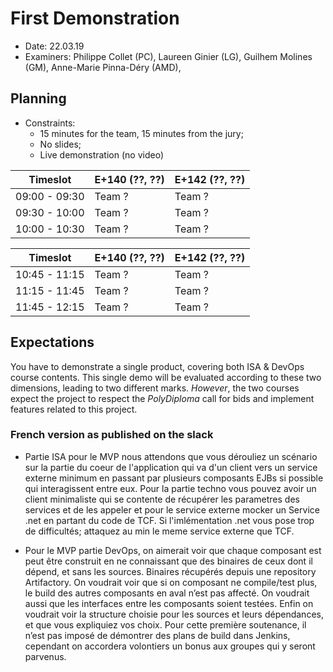 # First Demonstration

  * Date: 22.03.19
  * Examiners: Philippe Collet (PC), Laureen Ginier (LG), Guilhem Molines (GM), Anne-Marie Pinna-Déry (AMD),

## Planning

  * Constraints: 
    * 15 minutes for the team, 15 minutes from the jury;
    * No slides;
    * Live demonstration (no video)

| Timeslot      | E+140 (??, ??) | E+142 (??, ??) |
|---------------|---------|---------|
| 09:00 - 09:30 | Team ?  | Team ?  | 
| 09:30 - 10:00 | Team ?  | Team ?  | 
| 10:00 - 10:30 | Team ?  | Team ?  | 

| Timeslot      | E+140 (??, ??) | E+142 (??, ??) |
|---------------|---------|---------|
| 10:45 - 11:15 | Team ?  | Team ?  | 
| 11:15 - 11:45 | Team ?  | Team ?  | 
| 11:45 - 12:15 | Team ?  | Team ?  | 


## Expectations

You have to demonstrate a single product, covering both ISA & DevOps course contents. This single demo will be evaluated according to these two dimensions, leading to two different marks. *However*, the two courses expect the project to respect the _PolyDiploma_ call for bids and implement features related to this project.

### French version as published on the slack

* Partie ISA pour le MVP nous attendons que vous dérouliez un scénario  sur la partie du coeur de l'application qui va d'un client vers un service externe minimum en passant par plusieurs composants EJBs si possible qui interagissent entre eux. Pour la partie techno vous pouvez avoir un client minimaliste qui se contente de récupérer les parametres des services et de les appeler et pour le service externe mocker un Service .net en partant du code de TCF. Si l'imlémentation .net vous pose trop de difficultés; attaquez au min le meme service externe que TCF.

* Pour le MVP partie DevOps, on aimerait voir que chaque composant est peut être construit en ne connaissant que des binaires de ceux dont il dépend, et sans les sources. Binaires récupérés depuis une repository Artifactory. On voudrait voir que si on composant ne compile/test plus, le build des autres composants en aval n’est pas affecté. On voudrait aussi que les interfaces entre les composants soient testées. Enfin on voudrait voir la structure choisie pour les sources et leurs dépendances, et que vous expliquiez vos choix. Pour cette première soutenance, il n’est pas imposé de démontrer des plans de build dans Jenkins, cependant on accordera volontiers un bonus aux groupes qui y seront parvenus.
